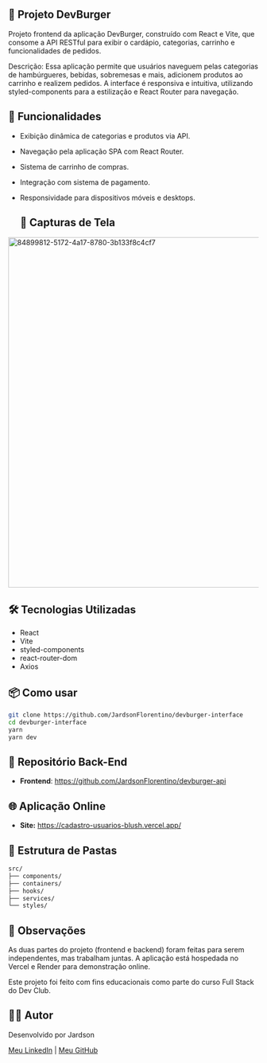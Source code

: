 ## 📝 Projeto DevBurger

Projeto frontend da aplicação DevBurger, construído com React e Vite, que consome a API RESTful para exibir o cardápio, categorias, carrinho e funcionalidades de pedidos.

Descrição:
Essa aplicação permite que usuários naveguem pelas categorias de hambúrgueres, bebidas, sobremesas e mais, adicionem produtos ao carrinho e realizem pedidos. A interface é responsiva e intuitiva, utilizando styled-components para a estilização e React Router para navegação.

## 🚀 Funcionalidades

- Exibição dinâmica de categorias e produtos via API.
- Navegação pela aplicação SPA com React Router.
- Sistema de carrinho de compras.
- Integração com sistema de pagamento.
- Responsividade para dispositivos móveis e desktops.

  ## 📸 Capturas de Tela

<img width="1472" height="704" alt="84899812-5172-4a17-8780-3b133f8c4cf7" src="https://github.com/user-attachments/assets/cf63e3db-762c-46af-a2d8-ea3fd94f60e2" />
 


## 🛠️ Tecnologias Utilizadas
- React
- Vite
- styled-components
- react-router-dom
- Axios

## 📦 Como usar
```bash
git clone https://github.com/JardsonFlorentino/devburger-interface
cd devburger-interface
yarn
yarn dev
```

 ## 🔗 Repositório Back-End
- **Frontend**: https://github.com/JardsonFlorentino/devburger-api

## 🌐 Aplicação Online

- **Site:** https://cadastro-usuarios-blush.vercel.app/


## 📁 Estrutura de Pastas
```bash
src/
├── components/
├── containers/
├── hooks/
├── services/
└── styles/
```


## 📌 Observações
As duas partes do projeto (frontend e backend) foram feitas para serem independentes, mas trabalham juntas. A aplicação está hospedada no Vercel e Render para demonstração online.

Este projeto foi feito com fins educacionais como parte do curso Full Stack do Dev Club.

 ## 🙋‍♂️ Autor
Desenvolvido por Jardson

[Meu LinkedIn](https://www.linkedin.com/in/jardsonflorentino) | [Meu GitHub](https://github.com/JardsonFlorentino)
